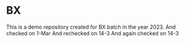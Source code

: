 # BX
This is a demo repository created for BX batch in the year 2023.
And checked on 1-Mar
And rechecked on 14-3
And again checked on 14-3

